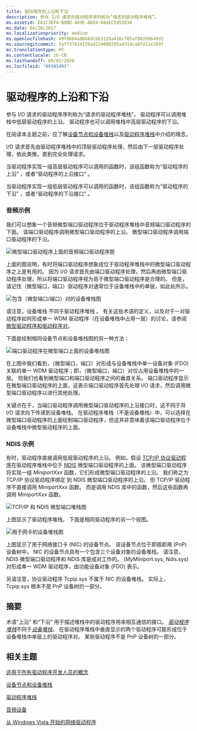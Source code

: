 ```yaml
---
title: 驱动程序的上沿和下沿
description: 参与 I/O 请求的驱动程序序列称为“请求的驱动程序堆栈”。
ms.assetid: EA1C36F4-B9BD-4A9E-A6D4-6B4EC5455030
ms.date: 04/20/2017
ms.localizationpriority: medium
ms.openlocfilehash: 49f8604a86b6dcbb3126a416c705af80209649d2
ms.sourcegitcommit: faff37814159ad224080205ad314cabf412e269f
ms.translationtype: HT
ms.contentlocale: zh-CN
ms.lasthandoff: 09/02/2020
ms.locfileid: "89381493"
---
```

# <a name="upper-and-lower-edges-of-drivers"></a>驱动程序的上沿和下沿


参与 I/O 请求的驱动程序序列称为“请求的驱动程序堆栈”。 驱动程序可以调用堆栈中低层驱动程序的上沿。 驱动程序也可以调用堆栈中高层驱动程序的下沿。

在阅读本主题之前，应了解[设备节点和设备堆栈](device-nodes-and-device-stacks.md)以及[驱动程序堆栈](driver-stacks.md)中介绍的理念。

I/O 请求首先由驱动程序堆栈中的顶层驱动程序处理，然后由下一层驱动程序处理，依此类推，直到完全处理请求。

当驱动程序实现一组高层驱动程序可以调用的函数时，该组函数称为“驱动程序的上沿”  ，或者“驱动程序的上沿接口”  。

当驱动程序实现一组低层驱动程序可以调用的函数时，该组函数称为“驱动程序的下沿”  ，或者“驱动程序的下沿接口”  。

### <a name="span-idaudio_examplespanspan-idaudio_examplespanspan-idaudio_examplespanaudio-example"></a><span id="Audio_example"></span><span id="audio_example"></span><span id="AUDIO_EXAMPLE"></span>音频示例

我们可以想象一个音频微型端口驱动程序位于驱动程序堆栈中音频端口驱动程序的下面。 该端口驱动程序调用微型端口驱动程序的上沿。 微型端口驱动程序调用端口驱动程序的下沿。

![微型端口驱动程序上面的音频端口驱动程序图](images/audiodrvstack.png)

上面的图说明，有时将端口驱动程序想象成位于驱动程序堆栈中的微型端口驱动程序之上是有用的。 因为 I/O 请求首先由端口驱动程序处理，然后再由微型端口驱动程序处理，所以将端口驱动程序视为高于微型端口驱动程序是合理的。 但是，请记住（微型端口，端口）驱动程序对通常位于设备堆栈中的单层，如此处所示。

![包含（微型端口/端口）对的设备堆栈图](images/upperloweredge01.png)

请注意，设备堆栈  不同于驱动程序堆栈  。 有关这些术语的定义，以及对于一对驱动程序如何形成单一 WDM 驱动程序（在设备堆栈中占用一层）的讨论，请参阅[微型驱动程序和驱动程序对](minidrivers-and-driver-pairs.md)。

下面是绘制相同设备节点和设备堆栈图的另一种方法：

![端口驱动程序在微型端口上面的设备堆栈图](images/upperloweredge02.png)

在上图中我们看到，（微型端口，端口）对形成与设备堆栈中单一设备对象 (FDO) 关联的单一 WDM 驱动程序；即，（微型端口，端口）对仅占用设备堆栈中的一层。 但我们也看到微型端口和端口驱动程序之间的垂直关系。 端口驱动程序显示在微型端口驱动程序的上面，这表示端口驱动程序首先处理 I/O 请求，然后调用微型端口驱动程序以进行其他处理。

关键点在于，当端口驱动程序调用微型端口驱动程序的上沿接口时，这不同于将 I/O 请求向下传递到设备堆栈。 在驱动程序堆栈（不是设备堆栈）中，可以选择在微型端口驱动程序的上面绘制端口驱动程序，但这并非意味着该端口驱动程序位于设备堆栈中微型驱动程序的上面。

### <a name="span-idndis_examplespanspan-idndis_examplespanspan-idndis_examplespanndis-example"></a><span id="NDIS_example"></span><span id="ndis_example"></span><span id="NDIS_EXAMPLE"></span>NDIS 示例

有时，驱动程序直接调用低层驱动程序的上沿。 例如，假设 [TCP/IP 协议驱动程序](../network/introduction-to-ndis-protocol-drivers.md)在驱动程序堆栈中位于 [NDIS](../network/ndis-drivers.md) 微型端口驱动程序的上面。 该微型端口驱动程序将实现一组 *MiniportXxx* 函数，它们形成微型端口驱动程序的上沿。 我们称之为 TCP/IP 协议驱动程序绑定  到 NDIS 微型端口驱动程序的上沿。 但 TCP/IP 驱动程序不直接调用 MiniportXxx  函数。 而是调用 NDIS 库中的函数，然后这些函数再调用 MiniportXxx  函数。

![TCP/IP 和 NDIS 微型端口堆栈图](images/upperloweredge03.png)

上图显示了驱动程序堆栈。 下面是相同驱动程序的另一个视图。

![用于网卡的设备堆栈图](images/upperloweredge04.png)

上图显示了用于网络接口卡 (NIC) 的设备节点。 该设备节点位于即插即用 (PnP) 设备树中。 NIC 的设备节点具有一个包含三个设备对象的设备堆栈。 请注意，NDIS 微型端口驱动程序和 NDIS 库是成对工作的。 (MyMiniport.sys, Ndis.sys) 对形成单一 WDM 驱动程序，由功能设备对象 (FDO) 表示。

另请注意，协议驱动程序 Tcpip.sys 不属于 NIC 的设备堆栈。 实际上，Tcpip.sys 根本不是 PnP 设备树的一部分。

## <a name="span-idsummaryspanspan-idsummaryspanspan-idsummaryspansummary"></a><span id="Summary"></span><span id="summary"></span><span id="SUMMARY"></span>摘要


术语“上沿”  和“下沿”  用于描述堆栈中的驱动程序用来相互通信的接口。 [*驱动程序堆栈*](driver-stacks.md)不同于[*设备堆栈*](device-nodes-and-device-stacks.md)。 在驱动程序堆栈中垂直显示的两个驱动程序可能形成位于设备堆栈中单层上的驱动程序对。 某些驱动程序不是 PnP 设备树的一部分。

## <a name="span-idrelated_topicsspanrelated-topics"></a><span id="related_topics"></span>相关主题


[适用于所有驱动程序开发人员的概念](concepts-and-knowledge-for-all-driver-developers.md)

[设备节点和设备堆栈](device-nodes-and-device-stacks.md)

[驱动程序堆栈](driver-stacks.md)

[音频设备](../audio/portal-audio-ref.md)

[从 Windows Vista 开始的网络驱动程序](/previous-versions/windows/hardware/drivers/ff570021(v=vs.85))

 

